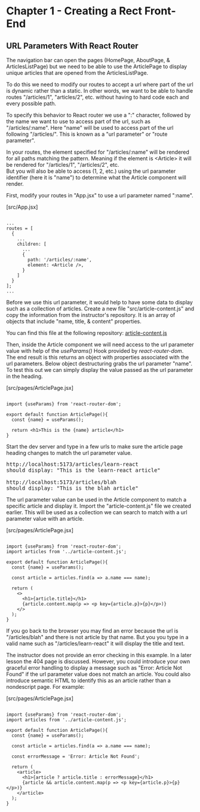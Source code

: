 # Chapter 1 - Creating a Rect Front-End
## URL Parameters With React Router

The navigation bar can open the pages (HomePage, AboutPage, & ArticlesListPage) but we need to be able to use the ArticlePage to display unique articles that are opened from the ArticlesListPage.

To do this we need to modify our routes to accept a url where part of the url is dynamic rather than a static. In other words, we want to be able to handle routes "/articles/1", "articles/2", etc. without having to hard code each and every possible path.<br>

To specify this behavior to React router we use a ":" character, followed by the name we want to use to access part of the url, such as "/articles/:name". Here "name" will be used to access part of the url following "/articles/". This is known as a "url parameter" or "route parameter".

In your routes, the element specified for "/articles/:name" will be rendered for all paths matching the pattern. Meaning if the element is &lt;Article> it will be rendered for "/articles/1", "/articles/2", etc.<br>
But you will also be able to access (1, 2, etc.) using the url parameter identifier (here it is "name") to determine what the Article component will render.

First, modify your routes in "App.jsx" to use a url parameter named ":name".

[src/App.jsx]
<pre><code>
...
routes = [
  {
    ...
    children: [
      ...
      {
        path: '/articles/:name',
        element: &lt;Article />,
      }
    ]
  }
];
...
</code></pre>


Before we use this url parameter, it would help to have some data to display such as a collection of articles. Create a new file "src/article-content.js" and copy the information from the instructor's repository. It is an array of objects that include "name, title, & content" properties.

You can find this file at the following repository: 
[article-content.js](https://github.com/LinkedInLearning/react-creating-and-hosting-a-full-stack-site-5948186/blob/02_06_end/front-end/src/article-content.js)

Then, inside the Article component we will need access to the url parameter value with help of the *useParams()* Hook provided by *react-router-dom*.<br>
The end result is this returns an object with properties associated with the url parameters. Below object destructuring grabs the url parameter "name".<br>
To test this out we can simply display the value passed as the url parameter in the heading.

[src/pages/ArticlePage.jsx]
<pre><code>
import {useParams} from 'react-router-dom';

export default function ArticlePage(){
  const {name} = useParams();

  return &lt;h1>This is the {name} article&lt;/h1>
}
</code></pre>

Start the dev server and type in a few urls to make sure the article page heading changes to match the url parameter value.
<pre>
http://localhost:5173/articles/learn-react
should display: "This is the learn-react article"

http://localhost:5173/articles/blah
should display: "This is the blah article"
</pre>

The url parameter value can be used in the Article component to match a specific article and display it. Import the "article-content.js" file we created earlier. This will be used as a collection we can search to match with a url parameter value with an article.

[src/pages/ArticlePage.jsx]
<pre><code>
import {useParams} from 'react-router-dom';
import articles from '../article-content.js';

export default function ArticlePage(){
  const {name} = useParams();

  const article = articles.find(a => a.name === name);

  return (
    &lt;>
      &lt;h1>{article.title}&lt;/h1>
      {article.content.map(p => &lt;p key={article.p}>{p}&lt;/p>)}
    &lt;/>
  );
}
</code></pre>


If you go back to the browser you may find an error because the url is "/articles/blah" and there is not article by that name. But you you type in a valid name such as "/articles/learn-react" it will display the title and text.

The instructor does not provide an error checking in this example. In a later lesson the 404 page is discussed. However, you could introduce your own graceful error handling to display a message such as "Error: Article Not Found" if the url parameter value does not match an article. You could also introduce semantic HTML to identify this as an article rather than a nondescript page. For example:

[src/pages/ArticlePage.jsx]
<pre><code>
import {useParams} from 'react-router-dom';
import articles from '../article-content.js';

export default function ArticlePage(){
  const {name} = useParams();

  const article = articles.find(a => a.name === name);

  const errorMessage = 'Error: Article Not Found'; 

  return (
    &lt;article>
      &lt;h1>{article ? article.title : errorMessage}&lt;/h1>
      {article && article.content.map(p => &lt;p key={article.p}>{p}&lt;/p>)}
    &lt;/article>
  );
}
</code></pre>

